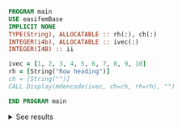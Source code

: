 ```fortran
PROGRAM main
USE easifemBase
IMPLICIT NONE
TYPE(String), ALLOCATABLE :: rh(:), ch(:)
INTEGER(i4b), ALLOCATABLE :: ivec(:)
INTEGER(I4B) :: ii

ivec = [1, 2, 3, 4, 5, 6, 7, 8, 9, 10]
rh = [String("Row heading")]
ch = [String("")]
CALL Display(mdencode(ivec, ch=ch, rh=rh), "")

END PROGRAM main
```

<details>
<summary>See results</summary>
<div>

|             |   |   |   |   |   |   |   |   |   |    |
| ----------- | - | - | - | - | - | - | - | - | - | -- |
| Row heading | 1 | 2 | 3 | 4 | 5 | 6 | 7 | 8 | 9 | 10 |

</div>
</details>
